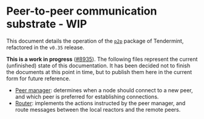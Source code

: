 # Peer-to-peer communication substrate - WIP

This document details the operation of the [`p2p`][p2p-package] package of
Tendermint, refactored in the `v0.35` release.

**This is a work in progress** ([#8935][issue]). The following files represent the current (unfinished) state of this documentation. It has been decided not to finish the documents at this point in time, but to publish them here in the current form for future reference.

- [Peer manager](./peer_manager.md): determines when a node should connect to a
  new peer, and which peer is preferred for establishing connections.
- [Router](./router.md): implements the actions instructed by the peer manager,
  and route messages between the local reactors and the remote peers.

[issue]: https://github.com/tendermint/tendermint/issues/8935
[p2p-package]: https://github.com/tendermint/tendermint/tree/v0.35.x/internal/p2p
